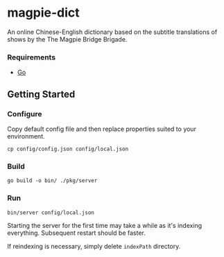 # magpie-dict
An online Chinese-English dictionary based on the subtitle translations of shows by the The Magpie Bridge Brigade.

### Requirements
- [Go](https://golang.org/)

## Getting Started
### Configure
Copy default config file and then replace properties suited to your environment.
```
cp config/config.json config/local.json
```

### Build
```
go build -o bin/ ./pkg/server
```

### Run
```
bin/server config/local.json
```

Starting the server for the first time may take a while as it's indexing everything. Subsequent restart should be faster.

If reindexing is necessary, simply delete `indexPath` directory.
```